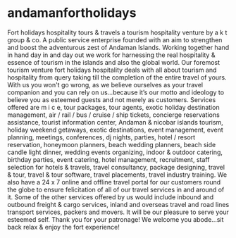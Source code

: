 # andamanfortholidays
Fort holidays hospitality tours &amp; travels a tourism hospitality venture by a k t group &amp; co. A public service enterprise founded with an aim to strengthen and boost the adventurous zest of Andaman Islands. Working together hand in hand day in and day out we work for harnessing the real hospitality &amp; essence of tourism in the islands and also the global world. Our foremost tourism venture fort holidays hospitality deals with all about tourism and hospitality from query taking till the completion of the entire travel of yours. With us you won't go wrong, as we believe ourselves as your travel companion and you can rely on us...because it’s our motto and ideology to believe you as esteemed guests and not merely as customers. Services offered are m i c e, tour packages, tour agents, exotic holiday destination management, air / rail / bus / cruise / ship tickets, concierge reservations assistance, tourist information center, Andaman &amp; nicobar islands tourism, holiday weekend getaways, exotic destinations, event management, event planning, meetings, conferences, dj nights, parties, hotel / resort reservation, honeymoon planners, beach wedding planners, beach side candle light dinner, wedding events organizing, indoor &amp; outdoor catering, birthday parties, event catering, hotel management, recruitment, staff selection for hotels &amp; travels, travel consultancy, package designing, travel &amp; tour, travel &amp; tour software, travel placements, travel industry training. We also have a 24 x 7 online and offline travel portal for our customers round the globe to ensure felicitation of all of our travel services in and around of it. Some of the other services offered by us would include inbound and outbound freight &amp; cargo services, inland and overseas travel and road lines transport services, packers and movers. It will be our pleasure to serve your esteemed self. Thank you for your patronage!       We welcome you abode...sit back relax &amp; enjoy the fort experience!
